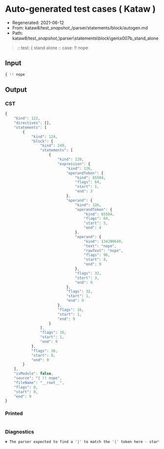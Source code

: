 # Auto-generated test cases ( Kataw )
- Regenerated: 2021-06-12
- From: kataw8/test\__snapshot__/parser/statements/block/autogen.md
- Path: kataw8/test\__snapshot__\parser\statements\block\gen\x007b_stand_alone
> :: test: { stand alone
> :: case: !! nope
## Input

`````js
{ !! nope
`````
## Output

### CST

```javascript
{
    "kind": 122,
    "directives": [],
    "statements": [
        {
            "kind": 124,
            "block": {
                "kind": 249,
                "statements": [
                    {
                        "kind": 120,
                        "expression": {
                            "kind": 126,
                            "operandToken": {
                                "kind": 65584,
                                "flags": 64,
                                "start": 1,
                                "end": 3
                            },
                            "operand": {
                                "kind": 126,
                                "operandToken": {
                                    "kind": 65584,
                                    "flags": 64,
                                    "start": 3,
                                    "end": 4
                                },
                                "operand": {
                                    "kind": 134299649,
                                    "text": "nope",
                                    "rawText": "nope",
                                    "flags": 96,
                                    "start": 4,
                                    "end": 9
                                },
                                "flags": 32,
                                "start": 3,
                                "end": 9
                            },
                            "flags": 32,
                            "start": 1,
                            "end": 9
                        },
                        "flags": 16,
                        "start": 1,
                        "end": 9
                    }
                ],
                "flags": 16,
                "start": 1,
                "end": 9
            },
            "flags": 16,
            "start": 0,
            "end": 9
        }
    ],
    "isModule": false,
    "source": "{ !! nope",
    "fileName": "__root__",
    "flags": 0,
    "start": 0,
    "end": 9
}
```

### Printed

```javascript

```

### Diagnostics

```javascript
✖ The parser expected to find a '}' to match the '{' token here - start: 9, end: 9

```

